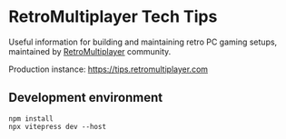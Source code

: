 # RetroMultiplayer Tech Tips

Useful information for building and maintaining retro PC gaming setups, maintained by [RetroMultiplayer](https://retromultiplayer.com) community.

Production instance: https://tips.retromultiplayer.com

## Development environment
```
npm install
npx vitepress dev --host
```

